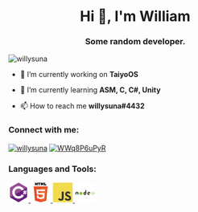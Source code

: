 <h1 align="center">Hi 👋, I'm William</h1>
<h3 align="center">Some random developer.</h3>

<p align="left"> <img src="https://komarev.com/ghpvc/?username=willysuna&label=Profile%20views&color=0e75b6&style=flat" alt="willysuna" /> </p>

- 🔭 I’m currently working on **TaiyoOS**

- 🌱 I’m currently learning **ASM, C, C#, Unity**

- 📫 How to reach me **willysuna#4432**

<h3 align="left">Connect with me:</h3>
<p align="left">
<a href="https://www.youtube.com/c/willysuna" target="blank"><img align="center" src="https://raw.githubusercontent.com/rahuldkjain/github-profile-readme-generator/master/src/images/icons/Social/youtube.svg" alt="willysuna" height="30" width="40" /></a>
<a href="https://discord.gg/WWq8P6uPyR" target="blank"><img align="center" src="https://raw.githubusercontent.com/rahuldkjain/github-profile-readme-generator/master/src/images/icons/Social/discord.svg" alt="WWq8P6uPyR" height="30" width="40" /></a>
</p>

<h3 align="left">Languages and Tools:</h3>
<p align="left"> <a href="https://www.w3schools.com/cs/" target="_blank" rel="noreferrer"> <img src="https://raw.githubusercontent.com/devicons/devicon/master/icons/csharp/csharp-original.svg" alt="csharp" width="40" height="40"/> </a> <a href="https://www.w3.org/html/" target="_blank" rel="noreferrer"> <img src="https://raw.githubusercontent.com/devicons/devicon/master/icons/html5/html5-original-wordmark.svg" alt="html5" width="40" height="40"/> </a> <a href="https://developer.mozilla.org/en-US/docs/Web/JavaScript" target="_blank" rel="noreferrer"> <img src="https://raw.githubusercontent.com/devicons/devicon/master/icons/javascript/javascript-original.svg" alt="javascript" width="40" height="40"/> </a> <a href="https://nodejs.org" target="_blank" rel="noreferrer"> <img src="https://raw.githubusercontent.com/devicons/devicon/master/icons/nodejs/nodejs-original-wordmark.svg" alt="nodejs" width="40" height="40"/> </a> </p>
